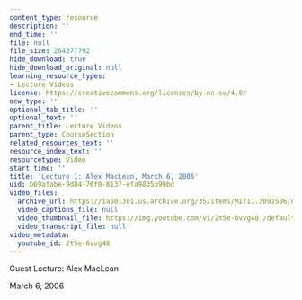 ```yaml
---
content_type: resource
description: ''
end_time: ''
file: null
file_size: 264377792
hide_download: true
hide_download_original: null
learning_resource_types:
- Lecture Videos
license: https://creativecommons.org/licenses/by-nc-sa/4.0/
ocw_type: ''
optional_tab_title: ''
optional_text: ''
parent_title: Lecture Videos
parent_type: CourseSection
related_resources_text: ''
resource_index_text: ''
resourcetype: Video
start_time: ''
title: 'Lecture 1: Alex MacLean, March 6, 2006'
uid: b69afabe-9d84-76f0-8137-efa9835b99bd
video_files:
  archive_url: https://ia601301.us.archive.org/35/items/MIT11.309JS06/ocw-11.309j-06mar2006-220k_512kb.mp4
  video_captions_file: null
  video_thumbnail_file: https://img.youtube.com/vi/2t5e-6vvg48 /default.jpg
  video_transcript_file: null
video_metadata:
  youtube_id: 2t5e-6vvg48
---
```


Guest Lecture: Alex MacLean

March 6, 2006


